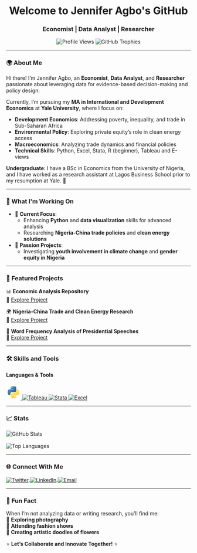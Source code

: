 <h1 align="center"> Welcome to Jennifer Agbo's GitHub </h1>
<h3 align="center"> Economist | Data Analyst | Researcher </h3>

<p align="center">
  <img src="https://komarev.com/ghpvc/?username=jenamara-agbo&label=Profile%20Views&color=0e75b6&style=flat" alt="Profile Views"/>
  <img src="https://github-profile-trophy.vercel.app/?username=jenamara-agbo&theme=gruvbox&margin-w=15" alt="GitHub Trophies" />
</p>

---

### 🌍 About Me
Hi there! I’m Jennifer Agbo, an **Economist**, **Data Analyst**, and **Researcher** passionate about leveraging data for evidence-based decision-making and policy design.  

Currently, I’m pursuing my **MA in International and Development Economics** at **Yale University**, where I focus on:
- **Development Economics**: Addressing poverty, inequality, and trade in Sub-Saharan Africa  
- **Environmental Policy**: Exploring private equity’s role in clean energy access  
- **Macroeconomics**: Analyzing trade dynamics and financial policies
- **Technical Skills**: Python, Excel, Stata, R (beginner), Tableau and E-views 

**Undergraduate**: I have a BSc in Economics from the University of Nigeria, and I have worked as a research assistant at Lagos Business School prior to my resumption at Yale. 🌸

---

### 🔭 What I'm Working On
- 🌱 **Current Focus**:
  - Enhancing **Python** and **data visualization** skills for advanced analysis
  - Researching **Nigeria-China trade policies** and **clean energy solutions**  
- 📘 **Passion Projects**:
  - Investigating **youth involvement in climate change** and **gender equity in Nigeria**  

---

### 📂 Featured Projects
📊 **Economic Analysis Repository**  
🔗 [Explore Project](https://github.com/Jenamara-Agbo/Economic-Analysis)

🌍 **Nigeria-China Trade and Clean Energy Research**  
🔗 [Explore Project](https://github.com/Jenamara-Agbo/Trade-Clean-Energy)

📝 **Word Frequency Analysis of Presidential Speeches**  
🔗 [Explore Project](https://github.com/Jenamara-Agbo/Presidential-Speeches)

---

### 🛠️ Skills and Tools
#### **Languages & Tools**
<p align="left">
  <a href="https://www.python.org" target="_blank"> 
    <img src="https://raw.githubusercontent.com/devicons/devicon/master/icons/python/python-original.svg" alt="Python" width="40" height="40"/> 
  </a>
  <a href="https://www.google.com/url?sa=i&url=https%3A%2F%2Ficonscout.com%2Flottie-animations%2Ftableau&psig=AOvVaw0KM2U4YysxeUnRbYd98gPd&ust=1732815020737000&source=images&cd=vfe&opi=89978449&ved=0CBQQjhxqFwoTCNDz55eF_YkDFQAAAAAdAAAAABAE" target="_blank"> 
    <img src="https://img.icons8.com/ios-filled/50/000000/tableau-software.png" alt="Tableau" width="40" height="40"/> 
  </a>
  <a href="https://www.google.com/url?sa=i&url=https%3A%2F%2Fwww.stata.com%2Fsupport%2Ffaqs%2Fgraphics%2Fgph%2Fstata-graphs%2F&psig=AOvVaw0JeRS-M3CKusHGgLRjZOzR&ust=1732815083716000&source=images&cd=vfe&opi=89978449&ved=0CBQQjhxqFwoTCOipta-F_YkDFQAAAAAdAAAAABAE" target="_blank"> 
    <img src="https://img.icons8.com/external-flat-juicy-fish/60/000000/external-stata-data-analysis-flat-flat-juicy-fish.png" alt="Stata" width="40" height="40"/> 
  </a>
  <a href="https://www.microsoft.com/en-us/microsoft-365/excel" target="_blank"> 
    <img src="https://img.icons8.com/color/48/000000/microsoft-excel-2019--v1.png" alt="Excel" width="40" height="40"/> 
  </a>
</p>

---

### 📈 Stats
<p>
  <img align="center" src="https://github-readme-stats.vercel.app/api?username=jenamara-agbo&show_icons=true&locale=en&theme=radical" alt="GitHub Stats" />
</p>
<p>
  <img align="center" src="https://github-readme-stats.vercel.app/api/top-langs?username=jenamara-agbo&show_icons=true&locale=en&layout=compact&theme=radical" alt="Top Languages" />
</p>

---

### 🌐 Connect With Me
<p align="left">
  <a href="https://twitter.com/jennifer_agbo1" target="blank">
    <img align="center" src="https://img.icons8.com/fluent/48/000000/twitter.png" alt="Twitter" height="40" width="40" />
  </a>
  <a href="https://www.linkedin.com/in/jennifer-agbo00/" target="blank">
    <img align="center" src="https://img.icons8.com/fluent/48/000000/linkedin.png" alt="LinkedIn" height="40" width="40" />
  </a>
  <a href="mailto:jennifer.agbo@yale.edu" target="blank">
    <img align="center" src="https://img.icons8.com/fluent/48/000000/gmail.png" alt="Email" height="40" width="40" />
  </a>
</p>

---

### 🌟 Fun Fact
When I’m not analyzing data or writing research, you’ll find me:  
📸 **Exploring photography**  
💃 **Attending fashion shows**  
🎨 **Creating artistic doodles of flowers**  

⭐ **Let’s Collaborate and Innovate Together!** ⭐
